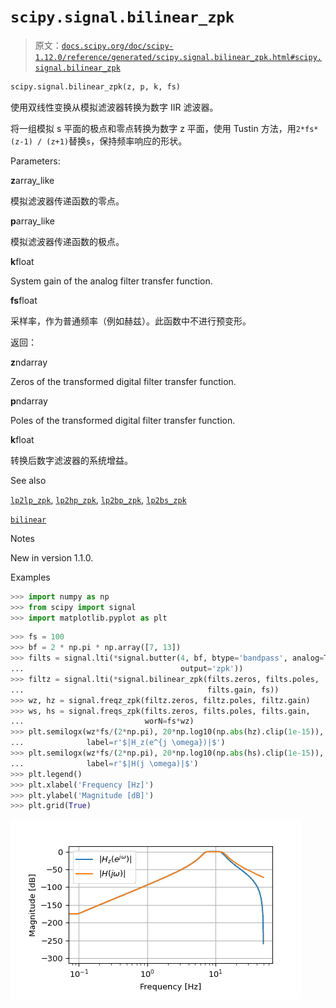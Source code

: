 # `scipy.signal.bilinear_zpk`

> 原文：[`docs.scipy.org/doc/scipy-1.12.0/reference/generated/scipy.signal.bilinear_zpk.html#scipy.signal.bilinear_zpk`](https://docs.scipy.org/doc/scipy-1.12.0/reference/generated/scipy.signal.bilinear_zpk.html#scipy.signal.bilinear_zpk)

```py
scipy.signal.bilinear_zpk(z, p, k, fs)
```

使用双线性变换从模拟滤波器转换为数字 IIR 滤波器。

将一组模拟 s 平面的极点和零点转换为数字 z 平面，使用 Tustin 方法，用`2*fs*(z-1) / (z+1)`替换`s`，保持频率响应的形状。

Parameters:

**z**array_like

模拟滤波器传递函数的零点。

**p**array_like

模拟滤波器传递函数的极点。

**k**float

System gain of the analog filter transfer function.

**fs**float

采样率，作为普通频率（例如赫兹）。此函数中不进行预变形。

返回：

**z**ndarray

Zeros of the transformed digital filter transfer function.

**p**ndarray

Poles of the transformed digital filter transfer function.

**k**float

转换后数字滤波器的系统增益。

See also

[`lp2lp_zpk`](https://docs.scipy.org/doc/scipy-1.12.0/reference/generated/scipy.signal.lp2lp_zpk.html#scipy.signal.lp2lp_zpk "scipy.signal.lp2lp_zpk"), [`lp2hp_zpk`](https://docs.scipy.org/doc/scipy-1.12.0/reference/generated/scipy.signal.lp2hp_zpk.html#scipy.signal.lp2hp_zpk "scipy.signal.lp2hp_zpk"), [`lp2bp_zpk`](https://docs.scipy.org/doc/scipy-1.12.0/reference/generated/scipy.signal.lp2bp_zpk.html#scipy.signal.lp2bp_zpk "scipy.signal.lp2bp_zpk"), [`lp2bs_zpk`](https://docs.scipy.org/doc/scipy-1.12.0/reference/generated/scipy.signal.lp2bs_zpk.html#scipy.signal.lp2bs_zpk "scipy.signal.lp2bs_zpk")

[`bilinear`](https://docs.scipy.org/doc/scipy-1.12.0/reference/generated/scipy.signal.bilinear.html#scipy.signal.bilinear "scipy.signal.bilinear")

Notes

New in version 1.1.0.

Examples

```py
>>> import numpy as np
>>> from scipy import signal
>>> import matplotlib.pyplot as plt 
```

```py
>>> fs = 100
>>> bf = 2 * np.pi * np.array([7, 13])
>>> filts = signal.lti(*signal.butter(4, bf, btype='bandpass', analog=True,
...                                   output='zpk'))
>>> filtz = signal.lti(*signal.bilinear_zpk(filts.zeros, filts.poles,
...                                         filts.gain, fs))
>>> wz, hz = signal.freqz_zpk(filtz.zeros, filtz.poles, filtz.gain)
>>> ws, hs = signal.freqs_zpk(filts.zeros, filts.poles, filts.gain,
...                           worN=fs*wz)
>>> plt.semilogx(wz*fs/(2*np.pi), 20*np.log10(np.abs(hz).clip(1e-15)),
...              label=r'$|H_z(e^{j \omega})|$')
>>> plt.semilogx(wz*fs/(2*np.pi), 20*np.log10(np.abs(hs).clip(1e-15)),
...              label=r'$|H(j \omega)|$')
>>> plt.legend()
>>> plt.xlabel('Frequency [Hz]')
>>> plt.ylabel('Magnitude [dB]')
>>> plt.grid(True) 
```

![../../_images/scipy-signal-bilinear_zpk-1.png](img/bf5159565b7d4694cdc0bd28e6c29f98.png)
